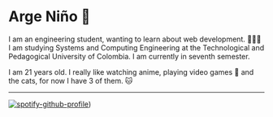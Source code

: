 # Arge Niño 🌌

I am an engineering student, wanting to learn about web development. 👨🏻‍💻
I am studying Systems and Computing Engineering at the Technological and Pedagogical University of Colombia. I am currently in seventh semester.

I am 21 years old. I really like watching anime, playing video games 👾 and the cats, for now I have 3 of them. 🐱

---

[![spotify-github-profile](https://spotify-github-profile.vercel.app/api/view?uid=22d42mz6d65glglhnf3jgctli&cover_image=true&theme=natemoo-re)](https://github.com/kittinan/spotify-github-profile))



